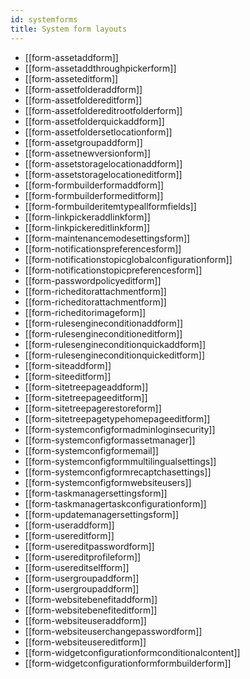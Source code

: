 ```yaml
---
id: systemforms
title: System form layouts
---
```


* [[form-assetaddform]]
* [[form-assetaddthroughpickerform]]
* [[form-asseteditform]]
* [[form-assetfolderaddform]]
* [[form-assetfoldereditform]]
* [[form-assetfoldereditrootfolderform]]
* [[form-assetfolderquickaddform]]
* [[form-assetfoldersetlocationform]]
* [[form-assetgroupaddform]]
* [[form-assetnewversionform]]
* [[form-assetstoragelocationaddform]]
* [[form-assetstoragelocationeditform]]
* [[form-formbuilderformaddform]]
* [[form-formbuilderformeditform]]
* [[form-formbuilderitemtypeallformfields]]
* [[form-linkpickeraddlinkform]]
* [[form-linkpickereditlinkform]]
* [[form-maintenancemodesettingsform]]
* [[form-notificationspreferencesform]]
* [[form-notificationstopicglobalconfigurationform]]
* [[form-notificationstopicpreferencesform]]
* [[form-passwordpolicyeditform]]
* [[form-richeditorattachmentform]]
* [[form-richeditorattachmentform]]
* [[form-richeditorimageform]]
* [[form-rulesengineconditionaddform]]
* [[form-rulesengineconditioneditform]]
* [[form-rulesengineconditionquickaddform]]
* [[form-rulesengineconditionquickeditform]]
* [[form-siteaddform]]
* [[form-siteeditform]]
* [[form-sitetreepageaddform]]
* [[form-sitetreepageeditform]]
* [[form-sitetreepagerestoreform]]
* [[form-sitetreepagetypehomepageeditform]]
* [[form-systemconfigformadminloginsecurity]]
* [[form-systemconfigformassetmanager]]
* [[form-systemconfigformemail]]
* [[form-systemconfigformmultilingualsettings]]
* [[form-systemconfigformrecaptchasettings]]
* [[form-systemconfigformwebsiteusers]]
* [[form-taskmanagersettingsform]]
* [[form-taskmanagertaskconfigurationform]]
* [[form-updatemanagersettingsform]]
* [[form-useraddform]]
* [[form-usereditform]]
* [[form-usereditpasswordform]]
* [[form-usereditprofileform]]
* [[form-usereditselfform]]
* [[form-usergroupaddform]]
* [[form-usergroupaddform]]
* [[form-websitebenefitaddform]]
* [[form-websitebenefiteditform]]
* [[form-websiteuseraddform]]
* [[form-websiteuserchangepasswordform]]
* [[form-websiteusereditform]]
* [[form-widgetconfigurationformconditionalcontent]]
* [[form-widgetconfigurationformformbuilderform]]

